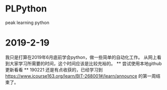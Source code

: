 # PLPython
peak learning python
# 2019-2-19
我只是打算在2019年6月底前学会python，做一些简单的自动化工作。
从网上看到大家学习所需要的时间，这个时间应该是比较充裕的。
** 尝试使用本地github更新看看 **
190221
还是有点收获的，已经学习到 https://www.icourse163.org/learn/BIT-268001#/learn/announce 的第一周结束了。
